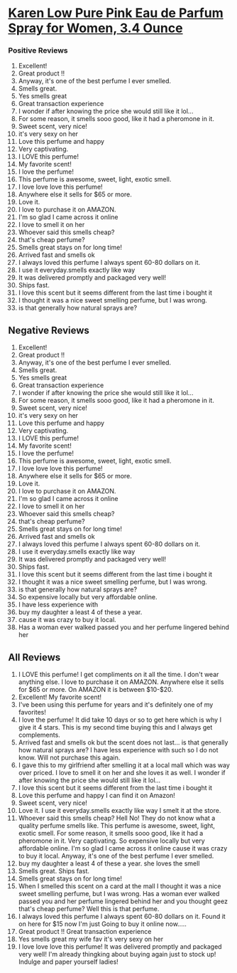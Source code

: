 # [Karen Low Pure Pink Eau de Parfum Spray for Women, 3.4 Ounce](https://products.checkmycream.com/products/Karen-Low-Pure-Pink-Eau-de-Parfum-Spray-for-Women-3.4-Ounce.html)

### Positive Reviews

<ol>
      <li>Excellent!</li>
      <li>Great product !!</li>
      <li>Anyway, it&#x27;s one of the best perfume I ever smelled.</li>
      <li>Smells great.</li>
      <li>Yes smells great</li>
      <li>Great transaction experience</li>
      <li>I wonder if after knowing the price she would still like it lol...</li>
      <li>For some reason, it smells sooo good, like it had a pheromone in it.</li>
      <li>Sweet scent, very nice!</li>
      <li>it&#x27;s very sexy on her</li>
      <li>Love this perfume and happy</li>
      <li>Very captivating.  </li>
      <li>I LOVE this perfume!</li>
      <li>My favorite scent!</li>
      <li>I love the perfume!</li>
      <li>This perfume is awesome, sweet, light, exotic smell.  </li>
      <li>I love love love this perfume!</li>
      <li>Anywhere else it sells for $65 or more.</li>
      <li>Love it.</li>
      <li>I love to purchase it on AMAZON.</li>
      <li>I&#x27;m so glad I came across it online  </li>
      <li>I love to smell it on her</li>
      <li>Whoever said this smells cheap?</li>
      <li>that&#x27;s cheap perfume?</li>
      <li>Smells great stays on for long time!</li>
      <li>Arrived fast and smells ok</li>
      <li>I always loved this perfume I always spent 60-80 dollars on it.</li>
      <li>I use it everyday.smells exactly like way</li>
      <li>It was delivered promptly and packaged very well!</li>
      <li>Ships fast.</li>
      <li>I love this scent but it seems different from the last time i bought it</li>
      <li>I thought it was a nice sweet smelling perfume, but I was wrong.</li>
      <li>is that generally how natural sprays are?</li>
</ol>


<h2>Negative Reviews</h2>
<ol>
<li> Excellent!</li>
<li> Great product !!</li>
<li> Anyway, it&#x27;s one of the best perfume I ever smelled.</li>
<li> Smells great.</li>
<li> Yes smells great</li>
<li> Great transaction experience</li>
<li> I wonder if after knowing the price she would still like it lol...</li>
<li> For some reason, it smells sooo good, like it had a pheromone in it.</li>
<li> Sweet scent, very nice!</li>
<li> it&#x27;s very sexy on her</li>
<li> Love this perfume and happy</li>
<li> Very captivating.  </li>
<li> I LOVE this perfume!</li>
<li> My favorite scent!</li>
<li> I love the perfume!</li>
<li> This perfume is awesome, sweet, light, exotic smell.  </li>
<li> I love love love this perfume!</li>
<li> Anywhere else it sells for $65 or more.</li>
<li> Love it.</li>
<li> I love to purchase it on AMAZON.</li>
<li> I&#x27;m so glad I came across it online  </li>
<li> I love to smell it on her</li>
<li> Whoever said this smells cheap?</li>
<li> that&#x27;s cheap perfume?</li>
<li> Smells great stays on for long time!</li>
<li> Arrived fast and smells ok</li>
<li> I always loved this perfume I always spent 60-80 dollars on it.</li>
<li> I use it everyday.smells exactly like way</li>
<li> It was delivered promptly and packaged very well!</li>
<li> Ships fast.</li>
<li> I love this scent but it seems different from the last time i bought it</li>
<li> I thought it was a nice sweet smelling perfume, but I was wrong.</li>
<li> is that generally how natural sprays are?</li>
<li> So expensive locally but very affordable online.</li>
<li> I have less experience with</li>
<li> buy my daughter a least 4 of these a year.</li>
<li> cause it was crazy to buy it local.  </li>
<li> Has a woman ever walked passed you and her perfume lingered behind her</li>
</ol>

<h2>All Reviews</h2>

<ol>
    <li> I LOVE this perfume! I get compliments on it all the time. I don&#x27;t wear anything else. I love to purchase it on AMAZON. Anywhere else it sells for $65 or more. On AMAZON it is between $10-$20.</li>
    <li> Excellent! My favorite scent!</li>
    <li> I&#x27;ve been using this perfume for years and it&#x27;s definitely one of my favorites!</li>
    <li> I love the perfume! It did take 10 days or so to get here which is why I give it 4 stars. This is my second time buying this and I always get complements.</li>
    <li> Arrived fast and smells ok but the scent does not last... is that generally how natural sprays are? I have less experience with such so I do not know. Will not purchase this again.</li>
    <li> I gave this to my girlfriend after smelling it at a local mall which was way over priced. I love to smell it on her and she loves it as well. I wonder if after knowing the price she would still like it lol...</li>
    <li> I love this scent but it seems different from the last time i bought it</li>
    <li> Love this perfume and happy I can find it on Amazon!</li>
    <li> Sweet scent, very nice!</li>
    <li> Love it. I use it everyday.smells exactly like way I smelt it at the store.</li>
    <li> Whoever said this smells cheap? Hell No! They do not know what a quality perfume smells like.  This perfume is awesome, sweet, light, exotic smell.  For some reason, it smells sooo good, like it had a pheromone in it. Very captivating.  So expensive locally but very affordable online. I&#x27;m so glad I came across it online  cause it was crazy to buy it local.  Anyway, it&#x27;s one of the best perfume I ever smelled.</li>
    <li> buy my daughter a least 4 of these a year. she loves the smell</li>
    <li> Smells great. Ships fast.</li>
    <li> Smells great stays on for long time!</li>
    <li> When I smelled this scent on a card at the mall I thought it was a nice sweet smelling perfume, but I was wrong. Has a woman ever walked passed you and her perfume lingered behind her and you thought geez that&#x27;s cheap perfume? Well this is that perfume.</li>
    <li> I always loved this perfume I always spent 60-80 dollars on it. Found it on here for $15 now I&#x27;m just Going to buy it online now.....</li>
    <li> Great product !! Great transaction experience</li>
    <li> Yes smells great my wife fav it&#x27;s very sexy on her</li>
    <li> I love love love this perfume! It was delivered promptly and packaged very well! I&#x27;m already thingking about buying again just to stock up! Indulge and paper yourself ladies!</li>
</ol>





